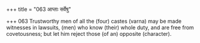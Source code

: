 +++
title = "063 आप्ताः सर्वेषु"

+++
063	Trustworthy men of all the (four) castes (varna) may be made witnesses in lawsuits, (men) who know (their) whole duty, and are free from covetousness; but let him reject those (of an) opposite (character).